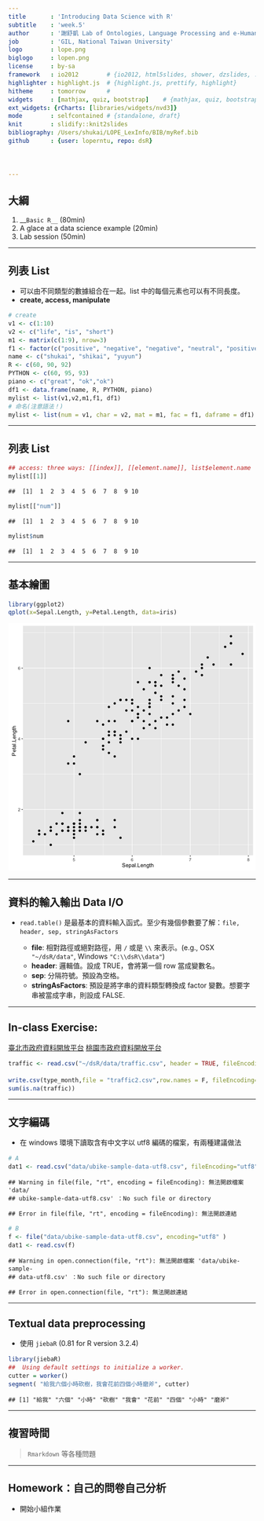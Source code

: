 ```yaml
---
title       : 'Introducing Data Science with R'
subtitle    : 'week.5'
author      : '謝舒凱 Lab of Ontologies, Language Processing and e-Humanities'
job         : 'GIL, National Taiwan University'
logo        : lope.png
biglogo     : lopen.png
license     : by-sa
framework   : io2012        # {io2012, html5slides, shower, dzslides, ...}
highlighter : highlight.js  # {highlight.js, prettify, highlight}
hitheme     : tomorrow      # 
widgets     : [mathjax, quiz, bootstrap]    # {mathjax, quiz, bootstrap}
ext_widgets: {rCharts: [libraries/widgets/nvd3]}
mode        : selfcontained # {standalone, draft}
knit        : slidify::knit2slides
bibliography: /Users/shukai/LOPE_LexInfo/BIB/myRef.bib
github      : {user: loperntu, repo: dsR}



--- 
```

## 大綱
1. __``Basic R__``  (80min)
2. A glace at a data science example (20min)
3. Lab session (50min)




---
## 列表 List 

- 可以由不同類型的數據組合在一起。list 中的每個元素也可以有不同長度。
- **create, access, manipulate**


```r
# create
v1 <- c(1:10)
v2 <- c("life", "is", "short")
m1 <- matrix(c(1:9), nrow=3)
f1 <- factor(c("positive", "negative", "negative", "neutral", "positive"))
name <- c("shukai", "shikai", "yuyun")
R <- c(60, 90, 92)
PYTHON <- c(60, 95, 93)
piano <- c("great", "ok","ok")
df1 <- data.frame(name, R, PYTHON, piano)
mylist <- list(v1,v2,m1,f1, df1)
# 命名(注意語法！)
mylist <- list(num = v1, char = v2, mat = m1, fac = f1, daframe = df1)
```



---
## 列表 List 


```r
## access: three ways: [[index]], [[element.name]], list$element.name
mylist[[1]]
```

```
##  [1]  1  2  3  4  5  6  7  8  9 10
```

```r
mylist[["num"]]
```

```
##  [1]  1  2  3  4  5  6  7  8  9 10
```

```r
mylist$num
```

```
##  [1]  1  2  3  4  5  6  7  8  9 10
```


---
## 基本繪圖 


```r
library(ggplot2)
qplot(x=Sepal.Length, y=Petal.Length, data=iris)
```

![plot of chunk unnamed-chunk-24](assets/fig/unnamed-chunk-24-1.png)



---
## 資料的輸入輸出 Data I/O

- `read.table()` 是最基本的資料輸入函式。至少有幾個參數要了解：`file, header, sep, stringAsFactors`

  - **file**: 相對路徑或絕對路徑，用 `/` 或是 `\\` 來表示。(e.g., OSX `"~/dsR/data"`, Windows `"C:\\dsR\\data"`)
  - **header**: 邏輯值。設成 TRUE，會將第一個 row 當成變數名。
  - **sep**: 分隔符號。預設為空格。
  - **stringAsFactors**: 預設是將字串的資料類型轉換成 factor 變數。想要字串被當成字串，則設成 FALSE.



---
## In-class Exercise: 

[臺北市政府資料開放平台](http://data.taipei/opendata/)
[桃園市政府資料開放平台](http://data.tycg.gov.tw/opendata)


```r
traffic <- read.csv("~/dsR/data/traffic.csv", header = TRUE, fileEncoding = "big5", stringsAsFactors = FALSE)

write.csv(type_month,file = "traffic2.csv",row.names = F, fileEncoding="utf-8")
sum(is.na(traffic))
```

---
## 文字編碼

- 在 windows 環境下讀取含有中文字以 utf8 編碼的檔案，有兩種建議做法

```r
# A
dat1 <- read.csv("data/ubike-sample-data-utf8.csv", fileEncoding="utf8")
```

```
## Warning in file(file, "rt", encoding = fileEncoding): 無法開啟檔案 'data/
## ubike-sample-data-utf8.csv' ：No such file or directory
```

```
## Error in file(file, "rt", encoding = fileEncoding): 無法開啟連結
```

```r
# B
f <- file("data/ubike-sample-data-utf8.csv", encoding="utf8" )
dat1 <- read.csv(f)
```

```
## Warning in open.connection(file, "rt"): 無法開啟檔案 'data/ubike-sample-
## data-utf8.csv' ：No such file or directory
```

```
## Error in open.connection(file, "rt"): 無法開啟連結
```









---
## Textual data preprocessing

- 使用 `jiebaR` (0.81 for R version 3.2.4)

```r
library(jiebaR)
##  Using default settings to initialize a worker.
cutter = worker()
segment( "給我六個小時砍樹，我會花前四個小時磨斧", cutter)
```

```
## [1] "給我" "六個" "小時" "砍樹" "我會" "花前" "四個" "小時" "磨斧"
```



---
## 複習時間

> `Rmarkdown` 等各種問題



---
## Homework：自己的問卷自己分析
- 開始小組作業



